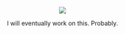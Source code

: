 <p align="center">
  <img src="https://i.postimg.cc/zv8cTkYc/koakc.png" />
<p align="center">
  I will eventually work on this. Probably.
<!--
**radicalmat/radicalmat** is a ✨ _special_ ✨ repository because its `README.md` (this file) appears on your GitHub profile.

Here are some ideas to get you started:

- 🔭 I’m currently working on ...
- 🌱 I’m currently learning ...
- 👯 I’m looking to collaborate on ...
- 🤔 I’m looking for help with ...
- 💬 Ask me about ...
- 📫 How to reach me: ...
- 😄 Pronouns: ...
- ⚡ Fun fact: ...
-->
